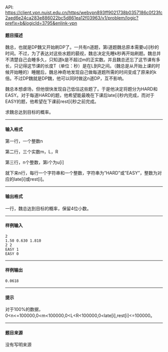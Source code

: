 API: https://client.vpn.nuist.edu.cn/https/webvpn893ff9021738b0357186c0f23fc2aed6e24ca283e886022bc5d861ea12f03963/v1/problem/logic?prefix=b&logicId=3795&enlink-vpn

#### 题目描述

魏总，也就是DP魏又开始刷DP了。一共有n道题，第i道题魏总原本需要u\[i\]秒的时间。不过，为了表达对这些水题的藐视，魏总决定先睡k秒再开始刷题。魏总并不清楚自己会睡多久，只知道k是不超过m的正实数。并且魏总还忘了这节课有多长，只记得这节课的长度T（单位：秒）是在L到R之间。（魏总是从开始上课的时候开始睡的）睡醒后，魏总神奇地发现自己做每道题所需的时间变成了原来的k倍。不过DP魏就是DP魏，他可以同时做这n道DP，互不影响。

魏总本想虐场，但他很快发现自己低估这些题了。于是他决定将题分为HARD和EASY。对于每道HARD的题，他希望能最晚在下课后late\[i\]秒内完成，而对于EASY的题，他希望在下课前rest\[i\]秒之前完成。

求魏总达到目标的概率。

---

#### 输入格式

第一行，一个整数n

第二行，三个实数m，L，R

第三行，n个整数，第i个为u\[i\]

就下来n行，每行一个字符串和一个整数，字符串为”HARD”或”EASY”，整数为对应的late\[i\]或rest\[i\]。

---

#### 输出格式

一行，魏总达到目标的概率，保留4位小数。

---

#### 样例输入
```
2
1.50 0.630 1.810
2 2 
EASY 1
EASY 0

```

---

#### 样例输出
```
0.0618
```

---

#### 提示

对于100%的数据，0<n<=100000,0<m<100000,0<L<R<100000,0<late\[i\],rest\[i\]<=100000。

---

#### 题目来源

没有写明来源